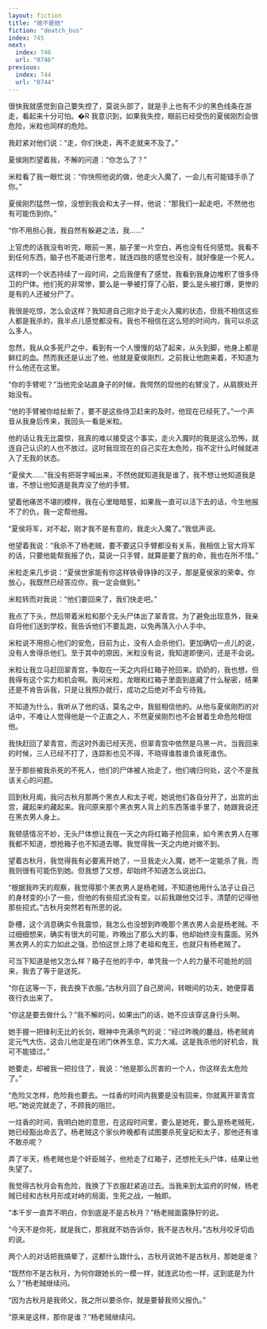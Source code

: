 ```yaml
---
layout: fiction
title: "她不是她"
fiction: "deatch_bus"
index: 745
next:
  index: 746
  url: "0746"
previous:
  index: 744
  url: "0744"
---
```

很快我就感觉到自己要失控了，莫说头部了，就是手上也有不少的黑色线条在游走，看起来十分可怕。�R 我意识到，如果我失控，眼前已经受伤的夏侯刚烈会很危险，米粒也同样的危险。

我赶紧对他们说：“走，你们快走，再不走就来不及了。”

夏侯刚烈望着我，不解的问道：“你怎么了？”

米粒看了我一眼忙说：“你快照他说的做，他走火入魔了，一会儿有可能错手杀了你。”

夏侯刚烈猛然一惊，没想到我会和太子一样，他说：“那我们一起走吧，不然他也有可能伤到你。”

“你不用担心我，我自然有躲避之法，我……”

上官虎的话我没有听完，眼前一黑，脑子里一片空白，再也没有任何感觉。我看不到任何东西，脑子也不能进行思考，就连四肢的感觉也没有，就好像是一个死人。

这样的一个状态持续了一段时间，之后我便有了感觉，我看到我身边堆积了很多侍卫的尸体。他们死的非常惨，要么是一拳被打穿了心脏，要么是头被打爆，更惨的是有的人还被分尸了。

我很是吃惊，怎么会这样？我知道自己刚才处于走火入魔的状态，但我不相信这些人都是我杀的，我半点儿感觉都没有。我也不相信在这么短的时间内，我可以杀这么多人。

忽然，我从众多死尸之中，看到有一个人慢慢的站了起来，从头到脚，他身上都是鲜红的血。然而我还是认出了他，他就是夏侯刚烈，之前我让他跑来着，不知道为什么他还在这里。

“你的手臂呢？”当他完全站直身子的时候，我愕然的现他的右臂没了，从肩膀处开始没有。

“他的手臂被你给扯断了，要不是这些侍卫赶来的及时，他现在已经死了。”一个声音从我身后传来，我回头一看是米粒。

他的话让我无比震惊，我真的难以接受这个事实，走火入魔时的我是这么恐怖，就连自己认识的人也不放过。这时我现现在的自己实在太危险，指不定什么时候就进入了无我的状态。

“夏侯大……”我没有把哥字喊出来，不然他就知道我是谁了，我不想让他知道我是谁，不想让他知道是我弄没了他的手臂。

望着他痛苦不堪的模样，我在心里暗暗誓，如果我一直可以活下去的话，今生他报不了的仇，我一定帮他报。

“夏侯将军，对不起，刚才我不是有意的，我走火入魔了。”我低声说。

他望着我说：“我杀不了杨老贼，要不要这只手臂都没有关系，我相信上官大将军的话，只要他能帮我报了仇，莫说一只手臂，就算是要了我的命，我也在所不惜。”

米粒走来几步说：“夏侯世家能有你这样铁骨铮铮的汉子，那是夏侯家的荣幸。你放心，我既然已经答应你，我一定会做到。”

米粒转而对我说：“他们要回来了，我们快走吧。”

我点了下头，然后带着米粒和那个无头尸体出了翠青宫。为了避免出现意外，我亲自将他们送到学校，我告诉他们不要乱跑，以免再落入小人手中。

米粒说不用担心他们的安危，目前为止，没有人会杀他们，更加确切一点儿的说，没有人舍得杀他们。至于其中的原因，米粒没有说，我知道即便问，还是不会说。

米粒让我立马赶回翠青宫，争取在一天之内将红箱子抢回来。奶奶的，我也想，但我得有这个实力和机会啊。我问米粒，龙眼和红箱子里面到底藏了什么秘密，结果还是不肯告诉我，只是让我照办就行，成功之后绝对不会亏待我。

不知道为什么，我听从了他的话，莫名之中，我挺相信他的。从他与夏侯刚烈的对话中，不难让人觉得他是一个正直之人，不然夏侯刚烈也不会冒着生命危险相信他。

我快赶回了翠青宫，而这时外面已经天亮，但翠青宫中依然是乌黑一片。当我回来的时候，三人已经不打了，连踪影也见不得，不晓得谁胜谁负谁死谁伤。

至于那些被我杀死的不死人，他们的尸体被人抬走了，他们魂归何处，这个不是我该关心的问题。

回到秋月阁，我问古秋月那两个黑衣人和太子呢，她说他们各自分开了，出宫的出宫，藏起来的藏起来。我问原来那个黑衣男人背上的东西落谁手里了，她跟我说还在黑衣男人身上。

我顿感情况不妙，无头尸体想让我在一天之内将红箱子抢回来，如今黑衣男人在哪我都不知道，想抢箱子也不知道去哪。我觉得我一天之内绝对做不到。

望着古秋月，我觉得我有必要离开她了，一旦我走火入魔，她不一定能杀了我，而我则很有可能伤到她。但我想了又想，却始终不知道怎么说出口。

“根据我昨天的观察，我觉得那个黑衣男人是杨老贼，不知道他用什么法子让自己的身材变的小了一些，但他的有些招式没有变。以前我跟他交过手，清楚的记得他那些招式。”古秋月突然若有所思的说。

卧槽，这个消息确实令我震惊，我怎么也没想到昨晚那个黑衣男人会是杨老贼。不过细细想来，确实有很大的可能，昨晚出了那么大的事，他却始终没有露面。另外黑衣男人的实力如此之强，恐怕这世上除了老祖和鬼王，也就只有杨老贼了。

可当下知道是他又怎么样？箱子在他的手中，单凭我一个人的力量不可能抢的回来，我去了等于是送死。

“你在这等一下，我去换下衣服。”古秋月回了自己房间，转眼间的功夫，她便穿着夜行衣出来了。

“你这是要去做什么？”我不解的问，如果出门的话，她不应该穿这身行头啊。

她手握一把锋利无比的长剑，眼神中充满杀气的说：“经过昨晚的鏖战，杨老贼肯定元气大伤，这会儿他定是在闭门休养生息，实力大减。这是我杀他的好机会，我可不能错过。”

她要走，却被我一把拉住了，我说：“他是那么厉害的一个人，你这样去太危险了。”

“危险又怎样，危险我也要去。一炷香的时间内我要是没有回来，你就离开翠青宫吧。”她说完就走了，不顾我的阻拦。

一炷香的时间，我明白她的意思，在这段时间里，要么是她死，要么是杨老贼死，她已经豁出命去了。杨老贼这个家伙昨晚都有试图要杀死皇妃和太子，那他还有谁不敢杀呢？

弄了半天，杨老贼也是个奸臣贼子，他抢走了红箱子，还想抢无头尸体，结果让他失望了。

我觉得古秋月会有危险，我换了下衣服赶紧追过去。当我来到太监府的时候，杨老贼已经和古秋月形成对峙的局面，生死之战，一触即。

“本千岁一直弄不明白，你到底是不是古秋月？”杨老贼面露狰狞的说。

“今天不是你死，就是我亡，那我就不妨告诉你，我不是古秋月。”古秋月咬牙切齿的说。

两个人的对话把我搞晕了，这都什么跟什么，古秋月说她不是古秋月，那她是谁？

“既然你不是古秋月，为何你跟她长的一模一样，就连武功也一样，这到底是为什么？”杨老贼继续问。

“因为古秋月是我师父，我之所以要杀你，就是要替我师父报仇。”

“原来是这样，那你是谁？”杨老贼继续问。